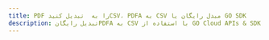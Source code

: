 ---title: PDF را به  تبدیل کنیدCSV، PDFA به CSV مبدل رایگان یا GO SDKdescription: تبدیل رایگانPDFA به CSV با استفاده از GO Cloud APIs & SDK همچنین اسناد PDF را در Cloud ایجاد، ویرایش و رندر کنید.---